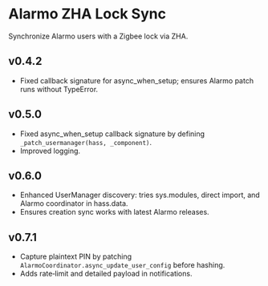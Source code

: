 # Alarmo ZHA Lock Sync

Synchronize Alarmo users with a Zigbee lock via ZHA.
## v0.4.2
* Fixed callback signature for async_when_setup; ensures Alarmo patch runs without TypeError.

## v0.5.0
* Fixed async_when_setup callback signature by defining `_patch_usermanager(hass, _component)`.
* Improved logging.

## v0.6.0
* Enhanced UserManager discovery: tries sys.modules, direct import, and Alarmo coordinator in hass.data.
* Ensures creation sync works with latest Alarmo releases.

## v0.7.1
* Capture plaintext PIN by patching `AlarmoCoordinator.async_update_user_config` before hashing.
* Adds rate‑limit and detailed payload in notifications.
